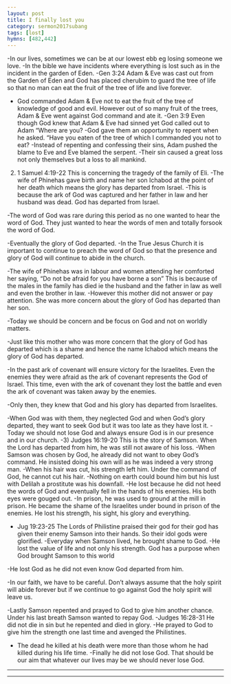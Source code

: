 ```yaml
---
layout: post
title: I finally lost you
category: sermon2017subang
tags: [lost]
hymns: [482,442]
---
```

-In our lives, sometimes we can be at our lowest ebb eg losing someone we love.
-In the bible we have incidents where everything is lost such as in the incident in the garden of Eden. 
-Gen 3:24 Adam & Eve was cast out from the Garden of Eden and God has placed cherubim to guard the tree of life so that no man can eat the fruit of the tree of life and live forever.
- God commanded Adam & Eve not to eat the fruit of the tree of knowledge of good and evil. However out of so many fruit of the trees, Adam & Eve went against God command and ate it.
-Gen 3:9  Even though God knew that Adam & Eve had sinned yet God called out to Adam “Where are you? 
-God gave them an opportunity to repent when he asked. “Have you eaten of the tree of which I commanded you not to eat?
-Instead of repenting and confessing their sins, Adam pushed the blame to Eve and Eve blamed the serpent. 
-Their sin caused a great loss not only themselves but a loss to all mankind.

2) 1 Samuel 4:19-22 This is concerning the tragedy of the family of Eli. 
-The wife of Phinehas gave birth and name her son Ichabod at 
the point of her death  which means the glory has departed 
from Israel. 
-This is because the ark of God was captured and her father in law and her husband was dead. God has departed from Israel.

-The word of God was rare during this period as no one wanted to hear the word of God. They just wanted to hear the words of men and totally forsook the word of God. 

-Eventually the glory of God departed. 
-In the True Jesus Church it is important to continue to preach 
the word of God so that the presence and glory of God will 
continue to abide in the church. 

-The wife of Phinehas was in labour and women attending her comforted her saying, “Do not be afraid for you have borne a son” This is because of the males in the family has died ie the husband and the father in law as well and even the brother in law. 
-However this mother did not answer or pay attention. She was more concern about the glory of God has departed than her son.

-Today we should be concern and be focus on God and not on worldly matters. 

-Just like this mother who was more concern that the glory of 
God has departed which is a shame and hence the name 
Ichabod which means the glory of God has departed.

-In the past ark of covenant will ensure victory for the Israelites. Even the enemies they were afraid as the ark of covenant represents the God of Israel. This time, even with the ark of covenant they lost the battle and even the ark of covenant was taken away by the enemies. 

-Only then, they knew that God and his glory has departed 
from Israelites. 

-When God was with them, they neglected God and when God’s glory departed, they want to seek God but it was too late as they have lost it. 
-Today we should not lose God and always ensure God is in our presence and in our church. 
-3) Judges 16:19-20 This is the story of Samson. When the Lord has departed from him, he was still not aware of his loss. 
-When Samson was chosen by God, he already did not want to obey God’s command. He insisted doing his own will as he was indeed a very strong man. 
-When his hair was cut, his strength left him. Under the command of God, he cannot cut his hair. 
-Nothing on earth could bound him but his lust with Delilah a prostitute was his downfall. 
-He lost because he  did not heed the words of God and eventually fell in the hands of his enemies. His both eyes were gouged out. 
-In prison, he was used to ground at the mill in prison. He became the shame of the Israelites under bound in prison of the enemies. He lost his strength, his sight, his glory and  everything.   
- Jug 19:23-25 The Lords of Philistine praised their god for their god has given their enemy Samson into their hands. So their idol gods were glorified. 
-Everyday when Samson lived, he brought shame to God.
-He lost the value of life and not only his strength. God has a purpose when God brought Samson to this world
 
-He lost God as he did not even know God departed from him. 

-In our faith, we have to be careful. Don’t always assume that the holy spirit will abide forever but if we continue to go against God the holy spirit will leave us. 

-Lastly Samson repented and prayed to God to give him another chance. Under his last breath Samson wanted to repay God. 
-Judges 16:28-31 He did not die in sin but he repented and died in glory. 
-He prayed to God to give him the strength one last time and avenged the Philistines.
- The dead he killed at his death were more than those whom he had killed during his life time. 
-Finally he did not lose God. That should be our aim that whatever our lives may be we should never lose God.





----
****
